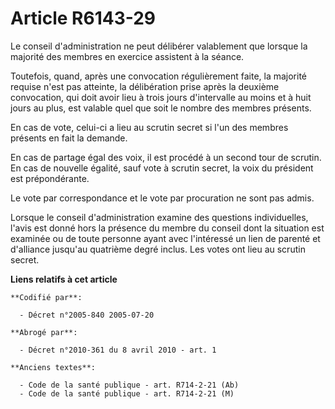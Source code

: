# Article R6143-29

Le conseil d'administration ne peut délibérer valablement que lorsque la majorité des membres en exercice assistent à la
séance.

Toutefois, quand, après une convocation régulièrement faite, la majorité requise n'est pas atteinte, la délibération prise
après la deuxième convocation, qui doit avoir lieu à trois jours d'intervalle au moins et à huit jours au plus, est valable
quel que soit le nombre des membres présents.

En cas de vote, celui-ci a lieu au scrutin secret si l'un des membres présents en fait la demande.

En cas de partage égal des voix, il est procédé à un second tour de scrutin. En cas de nouvelle égalité, sauf vote à scrutin
secret, la voix du président est prépondérante.

Le vote par correspondance et le vote par procuration ne sont pas admis.

Lorsque le conseil d'administration examine des questions individuelles, l'avis est donné hors la présence du membre du
conseil dont la situation est examinée ou de toute personne ayant avec l'intéressé un lien de parenté et d'alliance jusqu'au
quatrième degré inclus. Les votes ont lieu au scrutin secret.

**Liens relatifs à cet article**

	**Codifié par**:

	  - Décret n°2005-840 2005-07-20

	**Abrogé par**:

	  - Décret n°2010-361 du 8 avril 2010 - art. 1

	**Anciens textes**:

	  - Code de la santé publique - art. R714-2-21 (Ab)
	  - Code de la santé publique - art. R714-2-21 (M)
